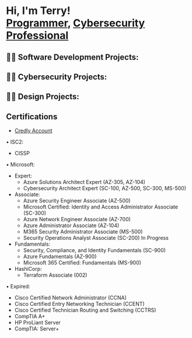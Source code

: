 <h1>Hi, I'm Terry! <br/><a href="https://github.com/tltaylor15">Programmer</a>, <a href="https://www.linkedin.com/in/tltaylor15/">Cybersecurity Professional</a></h1>

<h2>👨‍💻 Software Development Projects:</h2>



<h2>👨‍💻 Cybersecurity Projects:</h2>



<h2>👨‍💻 Design Projects:</h2>

<h2> Certifications </h2>

- [Credly Account](https://www.credly.com/users/terrytaylor)

•	ISC2: 
- CISSP
  
•	Microsoft:
- Expert:
  -  Azure Solutions Architect Expert (AZ-305, AZ-104)
  -  Cybersecurity Architect Expert (SC-100, AZ-500, SC-300, MS-500)
- Associate:
  -  Azure Security Engineer Associate (AZ-500)
  -  Microsoft Certified: Identity and Access Administrator Associate (SC-300)
  -  Azure Network Engineer Associate (AZ-700)
  -  Azure Administrator Associate (AZ-104)
  -  M365 Security Administrator Associate (MS-500)
  -  Security Operations Analyst Associate (SC-200) In Progress
- Fundamentals:
  -  Security, Compliance, and Identity Fundamentals (SC-900)
  -  Azure Fundamentals (AZ-900)
  -  Microsoft 365 Certified: Fundamentals (MS-900)
- HashiCorp:
  -  Terraform Associate (002)

•	Expired:
  -  Cisco Certified Network Administrator (CCNA)
  -  Cisco Certified Entry Networking Technician (CCENT)
  -  Cisco Certified Technician Routing and Switching (CCTRS)
  -  CompTIA A+ 
  -  HP ProLiant Server
  -  CompTIA: Server+




<!--
**tltaylor15/tltaylor15** is a ✨ _special_ ✨ repository because its `README.md` (this file) appears on your GitHub profile.

Here are some ideas to get you started:

- 🔭 I’m currently working on ...
- 🌱 I’m currently learning ...
- 👯 I’m looking to collaborate on ...
- 🤔 I’m looking for help with ...
- 💬 Ask me about ...
- 📫 How to reach me: ...
- 😄 Pronouns: ...
- ⚡ Fun fact: ...
-->
